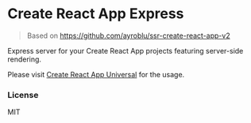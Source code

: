 Create React App Express
===========================================

> Based on https://github.com/ayroblu/ssr-create-react-app-v2

Express server for your Create React App projects featuring server-side rendering.

Please visit [Create React App Universal](https://github.com/antonybudianto/create-react-app-universal) for the usage.

### License
MIT
